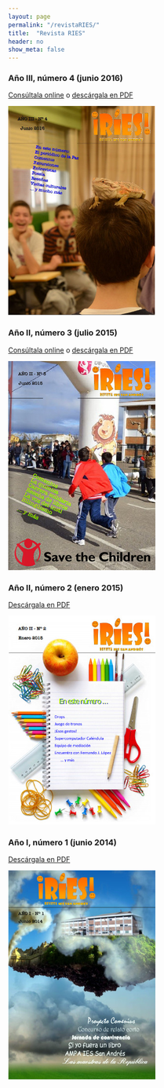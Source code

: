 ```yaml
---
layout: page
permalink: "/revistaRIES/"
title:  "Revista RIES"
header: no
show_meta: false
---
```




### Año III, número 4 (junio 2016)

[Consúltala online](http://es.calameo.com/read/003179997dffd6758a5d4) o [descárgala en PDF](https://drive.google.com/file/d/0B4jaZeMGL7HsdzhwZnFic1dGVEE/view?usp=sharing)

[![Imagen](/imagenes/RIES4.jpg)](http://es.calameo.com/read/003179997dffd6758a5d4)


### Año II, número 3 (julio 2015)

[Consúltala online](http://t.co/9rpDIZFAit) o [descárgala en PDF](https://drive.google.com/file/d/0B4jaZeMGL7HsQ0luU3VNWHNkbUU/view?usp=sharing)

[![Imagen](/imagenes/RIES3.jpg)](http://www.flipgorilla.com/p/23837411469428441/show)


### Año II, número 2 (enero 2015)

[Descárgala en PDF](https://drive.google.com/open?id=0B4jaZeMGL7Hscmd4cDgtV2pleTA&authuser=0)

[![Imagen](/imagenes/RIES2.jpg)](https://drive.google.com/open?id=0B4jaZeMGL7Hscmd4cDgtV2pleTA&authuser=0)




### Año I, número 1 (junio 2014)

[Descárgala en PDF](https://drive.google.com/open?id=0B4jaZeMGL7HsbVU2OFhObTRxR1E&authuser=0)

[![Imagen](/imagenes/RIES1.jpg)](https://drive.google.com/open?id=0B4jaZeMGL7HsbVU2OFhObTRxR1E&authuser=0)

